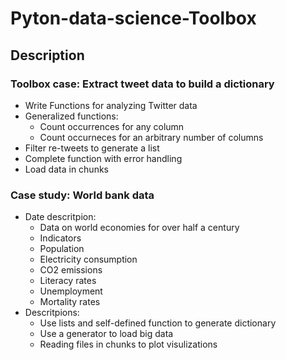 # Pyton-data-science-Toolbox
## Description 
### Toolbox case: Extract tweet data to build a dictionary
- Write Functions for analyzing Twitter data
- Generalized functions: 
  - Count occurrences for any column
  - Count occurneces for an arbitrary number of columns
- Filter re-tweets to generate a list 
- Complete function with error handling 
- Load data in chunks
### Case study: World bank data 
- Date descritpion: 
  - Data on world economies for over half a century
  - Indicators
   - Population
   - Electricity consumption
   - CO2 emissions
   - Literacy rates 
   - Unemployment
   - Mortality rates
- Descritpions: 
  - Use lists and self-defined function to generate dictionary 
  - Use a generator to load big data 
  - Reading files in chunks to plot visulizations
